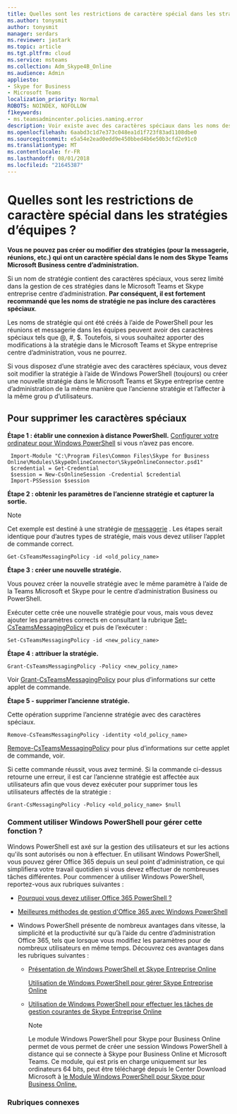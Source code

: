 ```yaml
---
title: Quelles sont les restrictions de caractère spécial dans les stratégies d’équipes ?
ms.author: tonysmit
author: tonysmit
manager: serdars
ms.reviewer: jastark
ms.topic: article
ms.tgt.pltfrm: cloud
ms.service: msteams
ms.collection: Adm_Skype4B_Online
ms.audience: Admin
appliesto:
- Skype for Business
- Microsoft Teams
localization_priority: Normal
ROBOTS: NOINDEX, NOFOLLOW
f1keywords:
- ms.teamsadmincenter.policies.naming.error
description: Voir existe avec des caractères spéciaux dans les noms des stratégies et ce que vous pouvez faire pour résoudre des problèmes.
ms.openlocfilehash: 6aabd3c1d7e373c048ea1d1f723f83ad1108dbe0
ms.sourcegitcommit: e5a54e2ead0edd9e450bbed4b6e50b3cfd2e91c0
ms.translationtype: MT
ms.contentlocale: fr-FR
ms.lasthandoff: 08/01/2018
ms.locfileid: "21645387"
---
```

# <a name="what-are-the-special-character-restrictions-in-teams-policies"></a>Quelles sont les restrictions de caractère spécial dans les stratégies d’équipes ?

**Vous ne pouvez pas créer ou modifier des stratégies (pour la messagerie, réunions, etc.) qui ont un caractère spécial dans le nom des Skype Teams Microsoft Business centre d’administration.** 

Si un nom de stratégie contient des caractères spéciaux, vous serez limité dans la gestion de ces stratégies dans le Microsoft Teams et Skype entreprise centre d’administration. **Par conséquent, il est fortement recommandé que les noms de stratégie ne pas inclure des caractères spéciaux**. 

Les noms de stratégie qui ont été créés à l’aide de PowerShell pour les réunions et messagerie dans les équipes peuvent avoir des caractères spéciaux tels que @, #, $. Toutefois, si vous souhaitez apporter des modifications à la stratégie dans le Microsoft Teams et Skype entreprise centre d’administration, vous ne pourrez. 

Si vous disposez d’une stratégie avec des caractères spéciaux, vous devez soit modifier la stratégie à l’aide de Windows PowerShell (toujours) ou créer une nouvelle stratégie dans le Microsoft Teams et Skype entreprise centre d’administration de la même manière que l’ancienne stratégie et l’affecter à la même grou p d’utilisateurs.

## <a name="to-remove-special-characters"></a>Pour supprimer les caractères spéciaux



**Étape 1 : établir une connexion à distance PowerShell.** 
 [Configurer votre ordinateur pour Windows PowerShell](https://docs.microsoft.com/en-us/skypeforbusiness/set-up-your-computer-for-windows-powershell/set-up-your-computer-for-windows-powershell) si vous n’avez pas encore.
```
 Import-Module "C:\Program Files\Common Files\Skype for Business Online\Modules\SkypeOnlineConnector\SkypeOnlineConnector.psd1"
 $credential = Get-Credential
 $session = New-CsOnlineSession -Credential $credential
 Import-PSSession $session
```


**Étape 2 : obtenir les paramètres de l’ancienne stratégie et capturer la sortie.**

> [!NOTE]
> Cet exemple est destiné à une stratégie de [messagerie](https://docs.microsoft.com/powershell/module/skype/get-csteamsmessagingpolicy?view=skype-ps) .  Les étapes serait identique pour d’autres types de stratégie, mais vous devez utiliser l’applet de commande correct. 

  ```
  Get-CsTeamsMessagingPolicy -id <old_policy_name>
  ```


**Étape 3 : créer une nouvelle stratégie.**

Vous pouvez créer la nouvelle stratégie avec le même paramètre à l’aide de la Teams Microsoft et Skype pour le centre d’administration Business ou PowerShell.

Exécuter cette crée une nouvelle stratégie pour vous, mais vous devez ajouter les paramètres corrects en consultant la rubrique [Set-CsTeamsMessagingPolicy](https://docs.microsoft.com/powershell/module/skype/set-csteamsmessagingpolicy?view=skype-ps) et puis de l’exécuter :

  ```
  Set-CsTeamsMessagingPolicy -id <new_policy_name>
 ```
**Étape 4 : attribuer la stratégie.**
 ```
Grant-CsTeamsMessagingPolicy -Policy <new_policy_name>
 ```
Voir [Grant-CsTeamsMessagingPolicy](https://docs.microsoft.com/en-us/powershell/module/skype/grant-csteamsmessagingpolicy?view=skype-ps) pour plus d’informations sur cette applet de commande.

**Étape 5 - supprimer l’ancienne stratégie.**

Cette opération supprime l’ancienne stratégie avec des caractères spéciaux.
  ```
  Remove-CsTeamsMessagingPolicy -identity <old_policy_name>
  ```
[Remove-CsTeamsMessagingPolicy](https://docs.microsoft.com/en-us/powershell/module/skype/remove-csteamsmessagingpolicy?view=skype-ps) pour plus d’informations sur cette applet de commande, voir.

Si cette commande réussit, vous avez terminé. Si la commande ci-dessus retourne une erreur, il est car l’ancienne stratégie est affectée aux utilisateurs afin que vous devez exécuter pour supprimer tous les utilisateurs affectés de la stratégie :

```
Grant-CsMessagingPolicy -Policy <old_policy_name> $null
```
### <a name="want-to-know-how-to-manage-with-windows-powershell"></a>Comment utiliser Windows PowerShell pour gérer cette fonction ?

Windows PowerShell est axé sur la gestion des utilisateurs et sur les actions qu'ils sont autorisés ou non à effectuer. En utilisant Windows PowerShell, vous pouvez gérer Office 365 depuis un seul point d'administration, ce qui simplifiera votre travail quotidien si vous devez effectuer de nombreuses tâches différentes. Pour commencer à utiliser Windows PowerShell, reportez-vous aux rubriques suivantes :
    
  - [Pourquoi vous devez utiliser Office 365 PowerShell ?](https://go.microsoft.com/fwlink/?LinkId=525041)
    
  - [Meilleures méthodes de gestion d'Office 365 avec Windows PowerShell](https://go.microsoft.com/fwlink/?LinkId=525142)
    
- Windows PowerShell présente de nombreux avantages dans vitesse, la simplicité et la productivité sur qu’à l’aide du centre d’administration Office 365, tels que lorsque vous modifiez les paramètres pour de nombreux utilisateurs en même temps. Découvrez ces avantages dans les rubriques suivantes :
    
  - [Présentation de Windows PowerShell et Skype Entreprise Online](https://go.microsoft.com/fwlink/?LinkId=525039)
    
    [Utilisation de Windows PowerShell pour gérer Skype Entreprise Online](https://go.microsoft.com/fwlink/?LinkId=525453)
    
  - [Utilisation de Windows PowerShell pour effectuer les tâches de gestion courantes de Skype Entreprise Online](https://go.microsoft.com/fwlink/?LinkId=525038)
    
    > [!NOTE]
    > Le module Windows PowerShell pour Skype pour Business Online permet de vous permet de créer une session Windows PowerShell à distance qui se connecte à Skype pour Business Online et Microsoft Teams. Ce module, qui est pris en charge uniquement sur les ordinateurs 64 bits, peut être téléchargé depuis le Center Download Microsoft à [le Module Windows PowerShell pour Skype pour Business Online.](https://go.microsoft.com/fwlink/?LinkId=294688)
  
### <a name="related-topics"></a>Rubriques connexes
